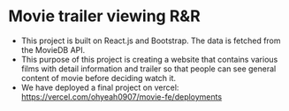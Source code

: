 # Movie trailer viewing R&R  
- This project is built on React.js and Bootstrap. The data is fetched from the MovieDB API.  
- This purpose of this project is creating a website that contains various films with detail information and trailer so that people can see general content of movie before deciding watch it.  
- We have deployed a final project on vercel: https://vercel.com/ohyeah0907/movie-fe/deployments
